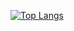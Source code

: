 [![Top Langs](https://github-readme-stats.vercel.app/api/top-langs/?username=Nekoer)](https://github.com/anuraghazra/github-readme-stats)
